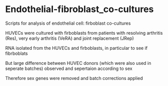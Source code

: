 # Endothelial-fibroblast_co-cultures
Scripts for analysis of endothelial cell: firboblast co-cultures

HUVECs were cultured with firboblasts from patients with resolving arthritis (Res), very early arthritis (VeRA) and joint replacement (JRep) 

RNA isolated from the HUVECs and firboblasts, in particular to see if fibrboblats 

But large difference between HUVEC donors (which were also used in seperate batches) observed and sepertaion according to sex

Therefore sex genes were removed and batch corrections applied 
